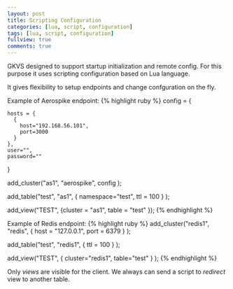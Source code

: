 ```yaml
---
layout: post
title: Scripting Configuration
categories: [lua, script, configuration]
tags: [lua, script, configuration]
fullview: true
comments: true
---
```


GKVS designed to support startup initialization and remote config.
For this purpose it uses scripting configuration based on Lua language.

It gives flexibility to setup endpoints and change confguration on the fly.

Example of Aerospike endpoint:
{% highlight ruby %}
config = {

    hosts = {
      {
        host="192.168.56.101",
        port=3000
      }
    },
    user="",
    password=""
}

add_cluster("as1", "aerospike", config );

add_table("test", "as1", { namespace="test", ttl = 100 } );

add_view("TEST", {cluster = "as1", table = "test" });
{% endhighlight %}

Example of Redis endpoint:
{% highlight ruby %}
add_cluster("redis1", "redis", { host = "127.0.0.1", port = 6379 } );

add_table("test", "redis1", { ttl = 100 } );

add_view("TEST", { cluster="redis1", table="test" } );
{% endhighlight %}

Only *views* are visible for the client. We always can send a script to *redirect* view to another table.
